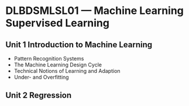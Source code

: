 # DLBDSMLSL01 — Machine Learning Supervised Learning
## Unit 1 Introduction to Machine Learning
* Pattern Recognition Systems
* The Machine Learning Design Cycle
* Technical Notions of Learning and Adaption
* Under- and Overfitting

## Unit 2 Regression
